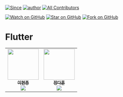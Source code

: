 [![Since](https://img.shields.io/badge/since-2023.11.20-333333.svg?style=flat-square)](https://github.com/Brem0827/FlutterProject)
[![author](https://img.shields.io/badge/author-Brem0827-0066FF.svg?style=flat-square)](https://github.com/Brem0827/FlutterProject)
[![All Contributors](https://img.shields.io/badge/all_contributors-2-orange.svg?style=flat-square)](#FlutterProject)

[![Watch on GitHub](https://img.shields.io/github/watchers/Brem0827/Tech-Stack.svg?style=social)](https://github.com/Brem0827/FlutterProject/watchers)
[![Star on GitHub](https://img.shields.io/github/stars/Brem0827/Tech-Stack.svg?style=social)](https://github.com/Brem0827/FlutterProject/stargazers)
[![Fork on GitHub](https://img.shields.io/github/forks/Brem0827/Tech-Stack.svg?style=social)](https://github.com/Brem0827/FlutterProject/network/members)

# Flutter

<table align="center">
    <tr>
        <td align="center">
    	    <a href="https://github.com/Brem0827">
    	    	<img src="https://avatars.githubusercontent.com/u/62270266?v=4?s=100" width="100px;" alt=""/>
    				<br/>
    					<sub>
    					<b>이현종</b>
    				<br/>
    	    	<img src="https://us-central1-progress-markdown.cloudfunctions.net/progress/1972"/>
    	        </sub>
    	    </a>
    	</td>
      <td align="center">
    	    <a href="https://github.com/ununbium12">
    	    	<img src="https://avatars.githubusercontent.com/u/62270266?v=4?s=100" width="100px;" alt=""/>
    				<br/>
    					<sub>
    					<b>정다훈</b>
    				<br/>
    	    	<img src="https://us-central1-progress-markdown.cloudfunctions.net/progress/1121"/>
    	        </sub>
    	    </a>
    	</td>
    </tr>
</table>
